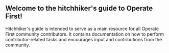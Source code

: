 ## Welcome to the hitchhiker's guide to Operate First!

Hitchhiker's guide is intended to serve as a main resource for all Operate First community contributors. It contains
documentation on how to perform contributor-related tasks and encourages input and contributions from the community.
